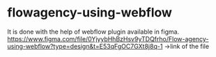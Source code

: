 # flowagency-using-webflow
It is done with the help of webflow plugin available in figma.
https://www.figma.com/file/0YjyybHhBzHsv9yTDQfrho/Flow-agency-using-webflow?type=design&t=E53qFgOC7GXt8j8q-1 ->link of the file

